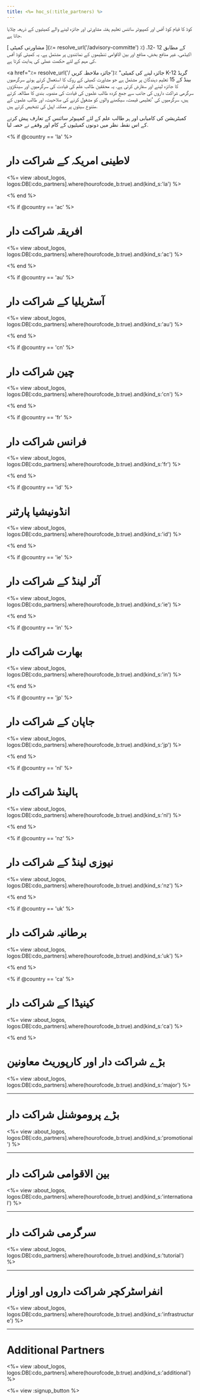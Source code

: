 ```yaml
---
title: <%= hoc_s(:title_partners) %>
---
```

کوڈ کا قیام کوڈ آفس اور کمپیوٹر سائنس تعلیم ہفتہ مشاورتی اور جائزہ لینے والے کمیٹیوں کے ذریعہ چلایا جاتا ہے.

[ مشاورتی کمیٹی ](٪= resolve_url('/advisory-committe') ٪) کے مطابق 12 -12، اکیڈمی، غیر منافع بخش، منافع اور بین الاقوامی تنظیموں کے نمائندوں پر مشتمل ہے. یہ کمیٹی کوڈ آفس کی مہم کے لئے حکمت عملی کی ہدایت کرتا ہے.

<a href="٪= resolve_url('/ جائزہ ملاحظہ کریں')٪ "جائزہ لینے کی کمیٹی </a> K-12 گریڈ بینڈ کے 15 تعلیم دہندگان پر مشتمل ہے جو مشاورت کمیٹی کے روک کا استعمال کرتے ہوئے سرگرمیوں کا جائزہ لینے اور سفارش کرتی ہے. یہ محققین طالب علم کی قیادت کی سرگرمیوں اور سینکڑوں سرگرمی شراکت داروں کی جانب سے جمع کردہ طالب علموں کی قیادت کی منصوبہ بندی کا مطالعہ کرتے ہیں، سرگرمیوں کی 'تعلیمی قیمت، سیکھنے والوں کو مشغول کرنے کی صلاحیت، اور طالب علموں کے متنوع سیٹوں پر ممکنہ اپیل کی تشخیص کرتے ہیں.

کمیٹریشن کی کامیابی اور ہر طالب علم کے لئے کمپیوٹر سائنس کے تعارف پیش کرنے کے اس نقطہ نظر میں دونوں کمیٹیوں کے کام اور وقفے نے حصہ لیا.

<% if @country == 'la' %>

# لاطینی امریکہ کے شراکت دار

<%= view :about_logos, logos:DB[:cdo_partners].where(hourofcode_b:true).and(kind_s:'la') %>

<% end %>

<% if @country == 'ac' %>

# افریقہ شراکت دار

<%= view :about_logos, logos:DB[:cdo_partners].where(hourofcode_b:true).and(kind_s:'ac') %>

<% end %>

<% if @country == 'au' %>

# آسٹریلیا کے شراکت دار

<%= view :about_logos, logos:DB[:cdo_partners].where(hourofcode_b:true).and(kind_s:'au') %>

<% end %>

<% if @country == 'cn' %>

# چین شراکت دار

<%= view :about_logos, logos:DB[:cdo_partners].where(hourofcode_b:true).and(kind_s:'cn') %>

<% end %>

<% if @country == 'fr' %>

# فرانس شراکت دار

<%= view :about_logos, logos:DB[:cdo_partners].where(hourofcode_b:true).and(kind_s:'fr') %>

<% end %>

<% if @country == 'id' %>

# انڈونیشیا پارٹنر

<%= view :about_logos, logos:DB[:cdo_partners].where(hourofcode_b:true).and(kind_s:'id') %>

<% end %>

<% if @country == 'ie' %>

# آئر لینڈ کے شراکت دار

<%= view :about_logos, logos:DB[:cdo_partners].where(hourofcode_b:true).and(kind_s:'ie') %>

<% end %>

<% if @country == 'in' %>

# بھارت شراکت دار

<%= view :about_logos, logos:DB[:cdo_partners].where(hourofcode_b:true).and(kind_s:'in') %>

<% end %>

<% if @country == 'jp' %>

# جاپان کے شراکت دار

<%= view :about_logos, logos:DB[:cdo_partners].where(hourofcode_b:true).and(kind_s:'jp') %>

<% end %>

<% if @country == 'nl' %>

# ہالینڈ شراکت دار

<%= view :about_logos, logos:DB[:cdo_partners].where(hourofcode_b:true).and(kind_s:'nl') %>

<% end %>

<% if @country == 'nz' %>

# نیوزی لینڈ کے شراکت دار

<%= view :about_logos, logos:DB[:cdo_partners].where(hourofcode_b:true).and(kind_s:'nz') %>

<% end %>

<% if @country == 'uk' %>

# برطانیہ شراکت دار

<%= view :about_logos, logos:DB[:cdo_partners].where(hourofcode_b:true).and(kind_s:'uk') %>

<% end %>

<% if @country == 'ca' %>

# کینیڈا کے شراکت دار

<%= view :about_logos, logos:DB[:cdo_partners].where(hourofcode_b:true).and(kind_s:'ca') %>

<% end %>

# بڑے شراکت دار اور کارپوریٹ معاونین

<%= view :about_logos, logos:DB[:cdo_partners].where(hourofcode_b:true).and(kind_s:'major') %>

* * *

# بڑے پروموشنل شراکت دار

<%= view :about_logos, logos:DB[:cdo_partners].where(hourofcode_b:true).and(kind_s:'promotional') %>

* * *

# بین الاقوامی شراکت دار

<%= view :about_logos, logos:DB[:cdo_partners].where(hourofcode_b:true).and(kind_s:'international') %>

* * *

# سرگرمی شراکت دار

<%= view :about_logos, logos:DB[:cdo_partners].where(hourofcode_b:true).and(kind_s:'tutorial') %>

* * *

# انفراسٹرکچر شراکت داروں اور اوزار

<%= view :about_logos, logos:DB[:cdo_partners].where(hourofcode_b:true).and(kind_s:'infrastructure') %>

* * *

# Additional Partners

<%= view :about_logos, logos:DB[:cdo_partners].where(hourofcode_b:true).and(kind_s:'additional') %>

<%= view :signup_button %>